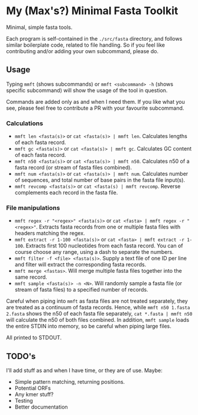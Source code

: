# My (Max's?) Minimal Fasta Toolkit

Minimal, simple fasta tools.

Each program is self-contained in the `./src/fasta` directory, and follows similar boilerplate code, related to file handling. So if you feel like contributing and/or adding your own subcommand, please do.

## Usage

Typing `mmft` (shows subcommands) or `mmft <subcommand> -h` (shows specific subcommand) will show the usage of the tool in question.

Commands are added only as and when I need them. If you like what you see, please feel free to contribute a PR with your favourite subcommand.

### Calculations

- `mmft len <fasta(s)>` or `cat <fasta(s)> | mmft len`. Calculates lengths of each fasta record.
- `mmft gc <fasta(s)>` or `cat <fasta(s)> | mmft gc`. Calculates GC content of each fasta record.
- `mmft n50 <fasta(s)>` or `cat <fasta(s)> | mmft n50`. Calculates n50 of a fasta record (or stream of fasta files combined).
- `mmft num <fasta(s)>` or `cat <fasta(s)> | mmft num`. Calculates number of sequences, and total number of base pairs in the fasta file input(s).
- `mmft revcomp <fasta(s)>` or `cat <fasta(s) | mmft revcomp`. Reverse complements each record in the fasta file.

### File manipulations

- `mmft regex -r "<regex>" <fasta(s)>` or `cat <fasta> | mmft regex -r "<regex>"`. Extracts fasta records from one or multiple fasta files with headers matching the regex. 
- `mmft extract -r 1-100 <fasta(s)>` or `cat <fasta> | mmft extract -r 1-100`. Extracts first 100 nucleotides from each fasta record. You can of course choose any range, using a dash to separate the numbers.
- `mmft filter -f <file> <fasta(s)>`. Supply a text file of one ID per line and filter will extract the corresponding fasta records.
- `mmft merge <fastas>`. Will merge multiple fasta files together into the same record.
- `mmft sample <fasta(s)> -n <N>`. Will randomly sample a fasta file (or stream of fasta files) to a specified number of records.

Careful when piping into `mmft` as fasta files are not treated separately, they are treated as a continuum of fasta records. Hence, while `mmft n50 1.fasta 2.fasta` shows the n50 of each fasta file separately, `cat *.fasta | mmft n50` will calculate the n50 of both files combined. In addition, `mmft sample` loads the entire STDIN into memory, so be careful when piping large files.

All printed to STDOUT.

## TODO's

I'll add stuff as and when I have time, or they are of use. Maybe:

- Simple pattern matching, returning positions.
- Potential ORFs
- Any kmer stuff?
- Testing
- Better documentation
